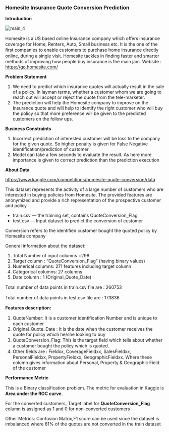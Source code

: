 ### **Homesite Insurance Quote Conversion Prediction**

**Introduction**

![main_4](https://user-images.githubusercontent.com/107593984/174481051-de3c4cb0-970c-45f7-b6cb-5986b43e3eec.jpg)

Homesite is a US based online Insurance company which oﬀers insurance coverage for Home, Renters, Auto, Small business etc. It is the one of the ﬁrst companies to enable customers to purchase home insurance directly online, during a single visit. Homesite tackles in ﬁnding faster and smarter methods of improving how people buy insurance is the main jam. Website : <https://go.homesite.com/>

**Problem Statement**

1.  We need to predict which insurance quotes will actually result in the sale of a policy. In layman terms, whether a customer whom we are going to reach out will accept or reject the quote from the tele-marketer.
2.  The prediction will help the Homesite company to improve on the Insurance quote and will help to identify the right customer who will buy the policy so that more preference will be given to the predicted customers on the follow ups.

**Business Constraints**

1.  Incorrect prediction of interested customer will be loss to the company for the given quote. So higher penalty is given for False Negative identification/prediction of customer
2.  Model can take a few seconds to evaluate the result. As here more importance is given to correct prediction than the prediction execution

**About Data**

<https://www.kaggle.com/competitions/homesite-quote-conversion/data>

This dataset represents the activity of a large number of customers who are interested in buying policies from Homesite. The provided features are anonymized and provide a rich representation of the prospective customer and policy

-   train.csv — the training set, contains QuoteConversion_Flag
-   test.csv — Input dataset to predict the conversion of customer

Conversion refers to the identified customer bought the quoted policy by Homesite company

General information about the dataset:

1.  Total Number of input columns =298
2.  Target column : “QuoteConversion_Flag” (having binary values)
3.  Numerical columns: 271 features including target column
4.  Categorical columns: 27 columns
5.  Date column : 1 (Original_Quote_Date)

Total number of data points in train.csv ﬁle are : 260753

Total number of data points in test.csv ﬁle are : 173836

**Features description:**

1.  QuoteNumber: It is a customer identiﬁcation Number and is unique to each customer
2.  Original_Quote_Date : It is the date when the customer receives the quote for policy which he/she looking to buy
3.  QuoteConversion_Flag: This is the target ﬁeld which tells about whether a customer bought the policy which is quoted.
4.  Other ﬁelds are : Fieldxx, CoverageFieldxx, SalesFieldxx, PersonalFieldxx, PropertyFieldxx, GeographicFieldxx. Where these column gives information about Personal, Property & Geographic Field of the customer

**Performance Metric**

This is a Binary classiﬁcation problem. The metric for evaluation in Kaggle is **Area under the ROC curve**.

For the converted customers, Target label for **QuoteConversion_Flag** column is assigned as 1 and 0 for non-converted customers

Other Metrics: Confusion Matrix,F1 score can be used since the dataset is imbalanced where 81% of the quotes are not converted in the train dataset
